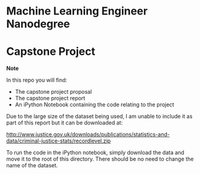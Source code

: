# Machine Learning Engineer Nanodegree
# Capstone Project

**Note**

In this repo you will find:
  - The capstone project proposal
  - The capstone project report
  - An iPython Notebook containing the code relating to the project

Due to the large size of the dataset being used, I am unable to include it as part of this report but it can be downloaded at:

http://www.justice.gov.uk/downloads/publications/statistics-and-data/criminal-justice-stats/recordlevel.zip

To run the code in the iPython notebook, simply download the data and move it to the root of this directory. There should be no need to change the name of the dataset.
